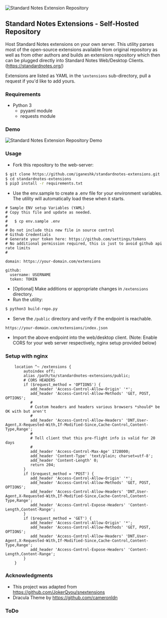 ![Standard Notes Extension Repository](../assets/standardnotes.png?raw=true)

## Standard Notes Extensions - Self-Hosted Repository
Host Standard Notes extensions on your own server. This utility parses most of the open-source extensions available from original repository as well as from other authors and builds an extensions repository which then can be plugged directly into Standard Notes Web/Desktop Clients. (https://standardnotes.org/)

Extensions are listed as YAML in the `\extensions` sub-directory, pull a request if you'd like to add yours.

### Requirements
* Python 3
	* pyyaml module
	* requests module

### Demo

![Standard Notes Extension Repository Demo](../assets/standardnotes_demo.gif?raw=true)

### Usage

* Fork this repository to the web-server:

```bash
$ git clone https://github.com/iganeshk/standardnotes-extensions.git
$ cd standardnotes-extensions
$ pip3 install -r requirements.txt
```

* Use the env.sample to create a .env file for your environment variables. The utility will automatically load these when it starts.

```
# Sample ENV setup Variables (YAML)
# Copy this file and update as needed.
#
#   $ cp env.sample .env
#
# Do not include this new file in source control
# Github Credentials
# Generate your token here: https://github.com/settings/tokens
# No additional permission required, this is just to avoid github api rate limits
#

domain: https://your-domain.com/extensions

github:
  username: USERNAME
  token: TOKEN

```

* [Optional] Make additions or appropriate changes in `/extensions` directory.
* Run the utility:

```bash
$ python3 build-repo.py
```
* Serve the `/public` directory and verify if the endpoint is reachable.

```
https://your-domain.com/extensions/index.json
```
* Import the above endpoint into the web/desktop client. (Note: Enable CORS for your web server respectively, nginx setup provided below)

### Setup with nginx

```nginx
	location ^~ /extensions {
		autoindex off;
		alias /path/to/standardnotes-extensions/public;
		# CORS HEADERS
		if ($request_method = 'OPTIONS') {
		   add_header 'Access-Control-Allow-Origin' '*';
		   add_header 'Access-Control-Allow-Methods' 'GET, POST, OPTIONS';
		   #
		   # Custom headers and headers various browsers *should* be OK with but aren't
		   #
		   add_header 'Access-Control-Allow-Headers' 'DNT,User-Agent,X-Requested-With,If-Modified-Since,Cache-Control,Content-Type,Range';
		   #
		   # Tell client that this pre-flight info is valid for 20 days
		   #
		   add_header 'Access-Control-Max-Age' 1728000;
		   add_header 'Content-Type' 'text/plain; charset=utf-8';
		   add_header 'Content-Length' 0;
		   return 204;
		}
		if ($request_method = 'POST') {
		   add_header 'Access-Control-Allow-Origin' '*';
		   add_header 'Access-Control-Allow-Methods' 'GET, POST, OPTIONS';
		   add_header 'Access-Control-Allow-Headers' 'DNT,User-Agent,X-Requested-With,If-Modified-Since,Cache-Control,Content-Type,Range';
		   add_header 'Access-Control-Expose-Headers' 'Content-Length,Content-Range';
		}
		if ($request_method = 'GET') {
		   add_header 'Access-Control-Allow-Origin' '*';
		   add_header 'Access-Control-Allow-Methods' 'GET, POST, OPTIONS';
		   add_header 'Access-Control-Allow-Headers' 'DNT,User-Agent,X-Requested-With,If-Modified-Since,Cache-Control,Content-Type,Range';
		   add_header 'Access-Control-Expose-Headers' 'Content-Length,Content-Range';
		}
	}
```

### Acknowledgments
* This project was adapted from https://github.com/JokerQyou/snextensions
* Dracula Theme by https://github.com/cameronldn

### ToDo
